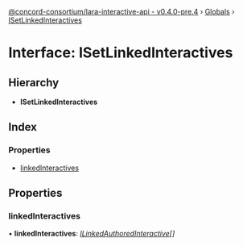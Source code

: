 [@concord-consortium/lara-interactive-api - v0.4.0-pre.4](../README.md) › [Globals](../globals.md) › [ISetLinkedInteractives](isetlinkedinteractives.md)

# Interface: ISetLinkedInteractives

## Hierarchy

* **ISetLinkedInteractives**

## Index

### Properties

* [linkedInteractives](isetlinkedinteractives.md#linkedinteractives)

## Properties

###  linkedInteractives

• **linkedInteractives**: *[ILinkedAuthoredInteractive](ilinkedauthoredinteractive.md)[]*
